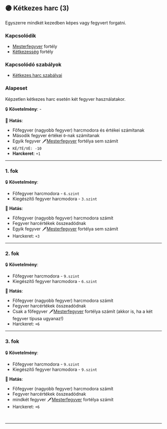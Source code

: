 ## 🟣 Kétkezes harc (3)

Egyszerre mindkét kezedben képes vagy fegyvert forgatni.

### Kapcsolódik

- [Mesterfegyver](mesterfegyver.md) fortély
- [Kétkezesség](ketkezesseg.md) fortély

### Kapcsolódó szabályok

- [Kétkezes harc szabályai](../065_04_ketkezes_harc_szabalyai.md)

### Alapeset

Képzetlen kétkezes harc esetén két fegyver használatakor.

🔒 **Követelmény**: -

🌟 **Hatás**:

- Főfegyver (nagyobb fegyver) harcmodora és értékei számítanak
- Második fegyver értékei `0`-nak számítanak
- Egyik fegyver 🗡️[Mesterfegyver](mesterfegyver.md) fortélya sem számít
- `KÉ/TÉ/VÉ: -10`
- **Harckeret**: `+1`

---
### 1. fok

🔒 **Követelmény**:
- Főfegyver harcmodora - `6.szint`
- Kiegészítő fegyver harcmodora - `3.szint`

🌟 **Hatás**:
  - Főfegyver (nagyobb fegyver) harcmodora számít
  - Fegyver harcértékek összeadódnak
  - Egyik fegyver 🗡️[Mesterfegyver](mesterfegyver.md) fortélya sem számít
  - Harckeret: `+3`

---
### 2. fok

🔒 **Követelmény**:
- Főfegyver harcmodora - `9.szint`
- Kiegészítő fegyver harcmodora - `6.szint`

🌟 **Hatás**:
- Főfegyver (nagyobb fegyver) harcmodora számít
- Fegyver harcértékek összeadódnak
- Csak a főfegyver 🗡️[Mesterfegyver](mesterfegyver.md) fortélya számít (akkor is, ha a két fegyver típusa ugyanaz!)
- Harckeret: `+6`

---
### 3. fok

🔒 **Követelmény**:
- Főfegyver harcmodora - `9.szint`
- Kiegészítő fegyver harcmodora - `9.szint`

🌟 **Hatás**:
  - Főfegyver (nagyobb fegyver) harcmodora számít
  - Fegyver harcértékek összeadódnak
  - mindkét fegyver 🗡️[Mesterfegyver](mesterfegyver.md) fortélya számít
  - Harckeret: `+6`

<br />

---
